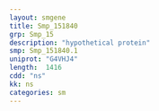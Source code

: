 ```yaml
---
layout: smgene
title: Smp_151840
grp: Smp_15
description: "hypothetical protein"
smp: Smp_151840.1
uniprot: "G4VHJ4"
length:  1416
cdd: "ns"
kk: ns
categories: sm
---
```

